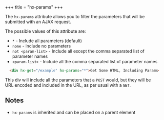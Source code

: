 +++
title = "hx-params"
+++

The `hx-params` attribute allows you to filter the parameters that will be submitted with an AJAX request.  

The possible values of this attribute are:

* `*` - Include all parameters (default)
* `none` - Include no parameters
* `not <param-list>` - Include all except the comma separated list of parameter names
* `<param-list>` - Include all the comma separated list of parameter names

```html
  <div hx-get="/example" hx-params="*">Get Some HTML, Including Params</div>
```

This div will include all the parameters that a `POST` would, but they will be URL encoded
and included in the URL, as per usual with a `GET`.

## Notes

* `hx-params` is inherited and can be placed on a parent element
